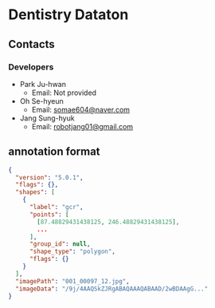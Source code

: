 # Dentistry Dataton 

## Contacts
### Developers
* Park Ju-hwan
  - Email: Not provided
* Oh Se-hyeun 
  - Email: somae604@naver.com
* Jang Sung-hyuk 
  - Email: robotjang01@gmail.com
  
## annotation format
```json
{
  "version": "5.0.1",
  "flags": {},
  "shapes": [
    {
      "label": "gcr",
      "points": [
        [87.48829431438125, 246.48829431438125],
        ...
      ],
      "group_id": null,
      "shape_type": "polygon",
      "flags": {}
    }
  ],
  "imagePath": "001_00097_12.jpg",
  "imageData": "/9j/4AAQSkZJRgABAQAAAQABAAD/2wBDAAgG..."
}
```
